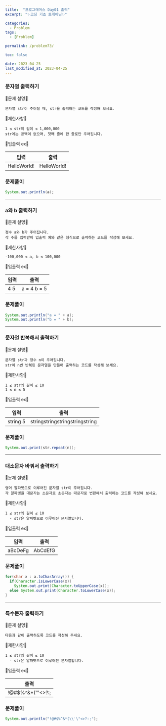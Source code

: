 ```yaml
---
title:  "프로그래머스 Day01 출력"
excerpt: "✨코딩 기초 트레이닝✨"

categories:
  - Problem
tags:
  - [Problem]

permalink: /problem73/

toc: false

date: 2023-04-25
last_modified_at: 2023-04-25
---
```


### 문자열 출력하기

💫문제 설명💫

```
문자열 str이 주어질 때, str을 출력하는 코드를 작성해 보세요.
```

💫제한사항💫

```
1 ≤ str의 길이 ≤ 1,000,000
str에는 공백이 없으며, 첫째 줄에 한 줄로만 주어집니다.
```

💫입출력 ex💫

|입력|출력|
|---|---|
|HelloWorld!|HelloWorld!|


### 문제풀이

```java
System.out.println(a);
```

<hr>

### a와 b 출력하기

💫문제 설명💫

```
정수 a와 b가 주어집니다. 
각 수를 입력받아 입출력 예와 같은 형식으로 출력하는 코드를 작성해 보세요.
```

💫제한사항💫

```
-100,000 ≤ a, b ≤ 100,000
```

💫입출력 ex💫

|입력|출력|
|---|---|
|4 5|a = 4 b = 5|

### 문제풀이

```java
System.out.println("a = " + a);
System.out.println("b = " + b);
```

<hr>

### 문자열 반복해서 출력하기

💫문제 설명💫

```
문자열 str과 정수 n이 주어집니다.
str이 n번 반복된 문자열을 만들어 출력하는 코드를 작성해 보세요.
```

💫제한사항💫

```
1 ≤ str의 길이 ≤ 10
1 ≤ n ≤ 5
```

💫입출력 ex💫

|입력|출력|
|---|---|
|string 5|stringstringstringstringstring|


### 문제풀이

```java
System.out.print(str.repeat(n));
```

<hr>

### 대소문자 바꿔서 출력하기

💫문제 설명💫

```
영어 알파벳으로 이루어진 문자열 str이 주어집니다. 
각 알파벳을 대문자는 소문자로 소문자는 대문자로 변환해서 출력하는 코드를 작성해 보세요.
```

💫제한사항💫

```
1 ≤ str의 길이 ≤ 10
  - str은 알파벳으로 이루어진 문자열입니다.
```

💫입출력 ex💫

|입력|출력|
|---|---|
|aBcDeFg|AbCdEfG|


### 문제풀이

```java
for(char x : a.toCharArray()) {
  if(Character.isLowerCase(x)) 
    System.out.print(Character.toUpperCase(x));
  else System.out.print(Character.toLowerCase(x));
}
```

<hr>

### 특수문자 출력하기

💫문제 설명💫

```
다음과 같이 출력하도록 코드를 작성해 주세요.
```

💫제한사항💫

```
1 ≤ str의 길이 ≤ 10
  - str은 알파벳으로 이루어진 문자열입니다.
```

💫입출력 ex💫

|출력|
|---|
|!@#$%^&*(\'"<>?:;|


### 문제풀이

```java
System.out.println("!@#$%^&*(\\'\"<>?:;");
```
